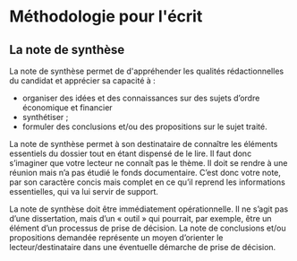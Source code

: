 # Méthodologie pour l'écrit 

## La note de synthèse 

La note de synthèse permet de d'appréhender les qualités rédactionnelles du candidat et apprécier sa capacité à :
- organiser des idées et des connaissances sur des sujets d’ordre économique et financier
- synthétiser ;
- formuler des conclusions et/ou des propositions sur le sujet traité.

La note de synthèse permet à son destinataire de connaître les éléments essentiels du dossier tout en étant dispensé de le lire. Il faut donc s’imaginer que votre lecteur ne connaît pas le thème. Il doit se rendre à une réunion mais n’a pas étudié le fonds documentaire. C’est donc votre note, par son caractère concis mais complet en ce qu’il reprend les informations essentielles, qui va lui servir de support. 

La note de synthèse doit être immédiatement opérationnelle. Il ne s’agit pas d’une dissertation, mais d’un « outil » qui pourrait, par exemple, être un élément d’un processus de prise de décision. La note de conclusions et/ou propositions demandée représente un moyen d’orienter le lecteur/destinataire dans une éventuelle démarche de prise de décision.
